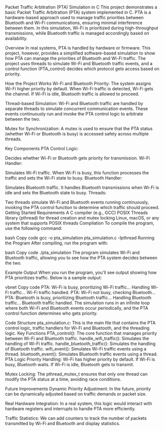 Packet Traffic Arbitration (PTA) Simulation in C
This project demonstrates a basic Packet Traffic Arbitration (PTA) system implemented in C. PTA is a hardware-based approach used to manage traffic priorities between Bluetooth and Wi-Fi communications, ensuring minimal interference between them. In this simulation, Wi-Fi is prioritized during high-throughput transmissions, while Bluetooth traffic is managed accordingly based on availability.

Overview
In real systems, PTA is handled by hardware or firmware. This project, however, provides a simplified software-based simulation to show how PTA can manage the priorities of Bluetooth and Wi-Fi traffic. The project uses threads to simulate Wi-Fi and Bluetooth traffic events, and a control function (PTA_control) decides which protocol gets access based on priority.

How the Project Works
Wi-Fi and Bluetooth Priority: The system assigns Wi-Fi higher priority by default. When Wi-Fi traffic is detected, Wi-Fi gets the channel. If Wi-Fi is idle, Bluetooth traffic is allowed to proceed.

Thread-based Simulation: Wi-Fi and Bluetooth traffic are handled by separate threads to simulate concurrent communication events. These events continuously run and invoke the PTA control logic to arbitrate between the two.

Mutex for Synchronization: A mutex is used to ensure that the PTA status (whether Wi-Fi or Bluetooth is busy) is accessed safely across multiple threads.

Key Components
PTA Control Logic:

Decides whether Wi-Fi or Bluetooth gets priority for transmission.
Wi-Fi Handler:

Simulates Wi-Fi traffic. When Wi-Fi is busy, this function processes the traffic and sets the Wi-Fi state to busy.
Bluetooth Handler:

Simulates Bluetooth traffic. It handles Bluetooth transmissions when Wi-Fi is idle and sets the Bluetooth state to busy.
Threads:

Two threads simulate Wi-Fi and Bluetooth events running continuously, invoking the PTA control function to determine which traffic should proceed.
Getting Started
Requirements
A C compiler (e.g., GCC)
POSIX Threads library (pthread) for thread creation and mutex locking
Linux, macOS, or any system that supports POSIX threads
Compilation
To compile the program, use the following command:

bash
Copy code
gcc -o pta_simulation pta_simulation.c -lpthread
Running the Program
After compiling, run the program with:

bash
Copy code
./pta_simulation
The program simulates Wi-Fi and Bluetooth traffic, allowing you to see how the PTA system decides between the two.

Example Output
When you run the program, you'll see output showing how PTA prioritizes traffic. Below is a sample output:

vbnet
Copy code
PTA: Wi-Fi is busy, prioritizing Wi-Fi traffic...
Handling Wi-Fi traffic...
Wi-Fi traffic handled.
PTA: Wi-Fi not busy, checking Bluetooth...
PTA: Bluetooth is busy, prioritizing Bluetooth traffic...
Handling Bluetooth traffic...
Bluetooth traffic handled.
The simulation runs in an infinite loop where both Wi-Fi and Bluetooth events occur periodically, and the PTA control function determines who gets priority.

Code Structure
pta_simulation.c: This is the main file that contains the PTA control logic, traffic handlers for Wi-Fi and Bluetooth, and the threading logic.
Key Functions
PTA_control(): The core function that manages priority between Wi-Fi and Bluetooth traffic.
handle_wifi_traffic(): Simulates the handling of Wi-Fi traffic.
handle_bluetooth_traffic(): Simulates the handling of Bluetooth traffic.
wifi_event(): Simulates Wi-Fi traffic events using a thread.
bluetooth_event(): Simulates Bluetooth traffic events using a thread.
PTA Logic
Priority Handling: Wi-Fi has higher priority by default. If Wi-Fi is busy, Bluetooth waits. If Wi-Fi is idle, Bluetooth gets to transmit.

Mutex Locking: The pthread_mutex_t ensures that only one thread can modify the PTA status at a time, avoiding race conditions.

Future Improvements
Dynamic Priority Adjustment: In the future, priority can be dynamically adjusted based on traffic demands or packet size.

Real Hardware Integration: In a real system, this logic would interact with hardware registers and interrupts to handle PTA more efficiently.

Traffic Statistics: We can add counters to track the number of packets transmitted by Wi-Fi and Bluetooth and display statistics.
